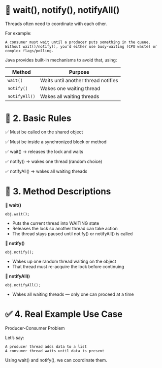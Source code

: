 # 🔄 wait(), notify(), notifyAll()

Threads often need to coordinate with each other.

For example:

    A consumer must wait until a producer puts something in the queue.
    Without wait()/notify(), you’d either use busy-waiting (CPU waste) or complex flags/polling.

Java provides built-in mechanisms to avoid that, using:

| Method        | Purpose                             |
| ------------- | ----------------------------------- |
| `wait()`      | Waits until another thread notifies |
| `notify()`    | Wakes one waiting thread            |
| `notifyAll()` | Wakes all waiting threads           |



# 🔐 2. Basic Rules

✅ Must be called on the shared object 

✅ Must be inside a synchronized block or method

✅ wait() → releases the lock and waits

✅ notify() → wakes one thread (random choice)

✅ notifyAll() → wakes all waiting threads



# 🧱 3. Method Descriptions

**🔸 wait()**

`obj.wait();
`

* Puts the current thread into WAITING state
* Releases the lock so another thread can take action
* The thread stays paused until notify() or notifyAll() is called


**🔸 notify()**

`obj.notify();
`

* Wakes up one random thread waiting on the object
* That thread must re-acquire the lock before continuing


**🔸 notifyAll()**

`obj.notifyAll();
`

* Wakes all waiting threads — only one can proceed at a time


# ✅ 4. Real Example Use Case

Producer-Consumer Problem

Let’s say:
    
    A producer thread adds data to a list
    A consumer thread waits until data is present

Using wait() and notify(), we can coordinate them.

